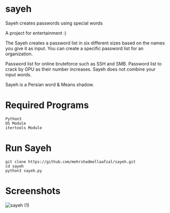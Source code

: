 # sayeh
Sayeh creates passwords using special words

A project for entertainment :)

The Sayeh creates a password list in six different sizes based on the names you give it as input.
You can create a specific password list for an organization.

Password list for online bruteforce such as SSH and SMB.
Password list to crack by GPU as their number increases.
Sayeh does not combine your input words.

Sayeh is a Persian word & Means shadow.


# Required Programs
```
Python3
OS Module
itertools Module
```
# Run Sayeh
```
git clone https://github.com/mehrshadmollaafzal/sayeh.git
cd sayeh
python3 sayeh.py
```
# Screenshots
![sayeh (1)](https://user-images.githubusercontent.com/52595225/144073099-f11a48cc-5fd6-4b3a-bef6-aefacbecd8a8.gif)
